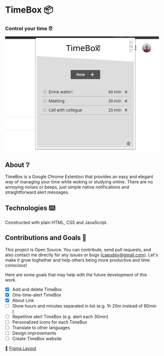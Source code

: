 # TimeBox 📦
### Control your time ⏰

![Home Screen](./demo/Screenshot_3.png)

## About ❔
TimeBox is a Google Chrome Extention that provides an easy and elegant way of managing your time while woking or studying online. There are no annoying noises or beeps, just simple native notifications and straightforward alert messages.

## Technologies ⌨️
Constructed with plain HTML, CSS and JavaScript.

## Contributions and Goals 🎯
This project is Open Source. You can contribute, send pull requests, and also contact me directly for any issues or bugs (caeudev@gmail.com). Let's make it grow toghether and help others being more productive and time conscious!

Here are some goals that may help with the future development of this work.

- [X] Add and delete TimeBox
- [X] One-time-alert TimeBox
- [X] About Link
- [ ] Show hours and minutes separated in list (e.g. 1h 20m instead of 80min )
- [ ] Repetitive alert TimeBox (e.g. alert each 30min)
- [ ] Personalized icons for each TimeBox
- [ ] Translate to other languages
- [ ] Design improvements
- [ ] Create TimeBox website

🎨 [Figma Layout](https://www.figma.com/file/3XLgVa0tiGCmMNUH86uFEL/TimeBox?node-id=0%3A1)
